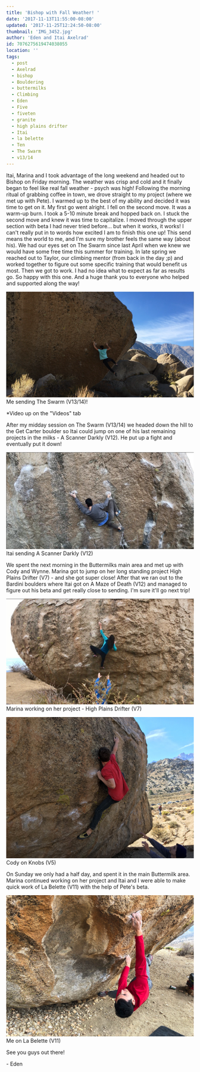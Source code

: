 ```yaml
---
title: 'Bishop with Fall Weather! '
date: '2017-11-13T11:55:00-08:00'
updated: '2017-11-25T12:24:50-08:00'
thumbnail: 'IMG_3452.jpg'
author: 'Eden and Itai Axelrad'
id: 7076275619474038055
location: ''
tags:
  - post
  - Axelrad
  - bishop
  - Bouldering
  - buttermilks
  - Climbing
  - Eden
  - Five
  - fiveten
  - granite
  - high plains drifter
  - Itai
  - la belette
  - Ten
  - The Swarm
  - v13/14
---
```


Itai, Marina and I took advantage of the long weekend and headed out to Bishop on Friday morning. The weather was crisp and cold and it finally began to feel like real fall weather - psych was high! Following the morning ritual of grabbing coffee in town, we drove straight to my project (where we met up with Pete). I warmed up to the best of my ability and decided it was time to get on it. My first go went alright. I fell on the second move. It was a warm-up burn. I took a 5-10 minute break and hopped back on. I stuck the second move and knew it was time to capitalize. I moved through the upper section with beta I had never tried before... but when it works, it works! I can't really put in to words how excited I am to finish this one up! This send means the world to me, and I'm sure my brother feels the same way (about his). We had our eyes set on The Swarm since last April when we knew we would have some free time this summer for training. In late spring we reached out to Taylor, our climbing mentor (from back in the day ;p) and worked together to figure out some specific training that would benefit us most. Then we got to work. I had no idea what to expect as far as results go. So happy with this one. And a huge thank you to everyone who helped and supported along the way!

![image alt](/images/IMG_3452.jpg)Me sending The Swarm (V13/14)!

*Video up on the "Videos" tab

After my midday session on The Swarm (V13/14) we headed down the hill to the Get Carter boulder so Itai could jump on one of his last remaining projects in the milks - A Scanner Darkly (V12). He put up a fight and eventually put it down! 

![image alt](/images/Screen%20Shot%202017-11-19%20at%208.07.04%20PM.jpg)Itai sending A Scanner Darkly (V12)

We spent the next morning in the Buttermilks main area and met up with Cody and Wynne. Marina got to jump on her long standing project High Plains Drifter (V7) - and she got super close! After that we ran out to the Bardini boulders where Itai got on A Maze of Death (V12) and managed to figure out his beta and get really close to sending. I'm sure it'll go next trip!

![image alt](/images/IMG_3484.JPG)Marina working on her project - High Plains Drifter (V7)

![image alt](/images/IMG_3459.JPG)Cody on Knobs (V5)

On Sunday we only had a half day, and spent it in the main Buttermilk area. Marina continued working on her project and Itai and I were able to make quick work of La Belette (V11) with the help of Pete's beta. 

![image alt](/images/IMG_3474.JPG)Me on La Belette (V11)

See you guys out there!

\- Eden

